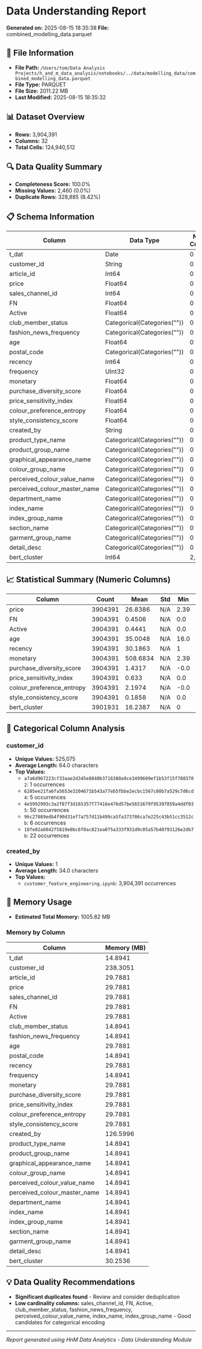 # Data Understanding Report
**Generated on:** 2025-08-15 18:35:38
**File:** combined_modelling_data.parquet

## 📄 File Information
- **File Path:** `/Users/tom/Data Analysis Projects/h_and_m_data_analysis/notebooks/../data/modelling_data/combined_modelling_data.parquet`
- **File Type:** PARQUET
- **File Size:** 2011.22 MB
- **Last Modified:** 2025-08-15 18:35:32

## 📊 Dataset Overview
- **Rows:** 3,904,391
- **Columns:** 32
- **Total Cells:** 124,940,512

## 🔍 Data Quality Summary
- **Completeness Score:** 100.0%
- **Missing Values:** 2,460 (0.0%)
- **Duplicate Rows:** 328,885 (8.42%)

## 📋 Schema Information
| Column | Data Type | Null Count | Null % | Unique Count | Unique % |
|--------|-----------|------------|---------|--------------|----------|
| t_dat | Date | 0 | 0.0% | 91 | 0.0% |
| customer_id | String | 0 | 0.0% | 525,075 | 13.45% |
| article_id | Int64 | 0 | 0.0% | 42,298 | 1.08% |
| price | Float64 | 0 | 0.0% | 3,236 | 0.08% |
| sales_channel_id | Int64 | 0 | 0.0% | 2 | 0.0% |
| FN | Float64 | 0 | 0.0% | 2 | 0.0% |
| Active | Float64 | 0 | 0.0% | 2 | 0.0% |
| club_member_status | Categorical(Categories("")) | 0 | 0.0% | 4 | 0.0% |
| fashion_news_frequency | Categorical(Categories("")) | 0 | 0.0% | 3 | 0.0% |
| age | Float64 | 0 | 0.0% | 83 | 0.0% |
| postal_code | Categorical(Categories("")) | 0 | 0.0% | 246,741 | 6.32% |
| recency | Int64 | 0 | 0.0% | 91 | 0.0% |
| frequency | UInt32 | 0 | 0.0% | 197 | 0.01% |
| monetary | Float64 | 0 | 0.0% | 131,356 | 3.36% |
| purchase_diversity_score | Float64 | 0 | 0.0% | 21,353 | 0.55% |
| price_sensitivity_index | Float64 | 0 | 0.0% | 269,264 | 6.9% |
| colour_preference_entropy | Float64 | 0 | 0.0% | 24,261 | 0.62% |
| style_consistency_score | Float64 | 0 | 0.0% | 26,821 | 0.69% |
| created_by | String | 0 | 0.0% | 1 | 0.0% |
| product_type_name | Categorical(Categories("")) | 0 | 0.0% | 124 | 0.0% |
| product_group_name | Categorical(Categories("")) | 0 | 0.0% | 18 | 0.0% |
| graphical_appearance_name | Categorical(Categories("")) | 0 | 0.0% | 30 | 0.0% |
| colour_group_name | Categorical(Categories("")) | 0 | 0.0% | 50 | 0.0% |
| perceived_colour_value_name | Categorical(Categories("")) | 0 | 0.0% | 8 | 0.0% |
| perceived_colour_master_name | Categorical(Categories("")) | 0 | 0.0% | 20 | 0.0% |
| department_name | Categorical(Categories("")) | 0 | 0.0% | 238 | 0.01% |
| index_name | Categorical(Categories("")) | 0 | 0.0% | 10 | 0.0% |
| index_group_name | Categorical(Categories("")) | 0 | 0.0% | 5 | 0.0% |
| section_name | Categorical(Categories("")) | 0 | 0.0% | 56 | 0.0% |
| garment_group_name | Categorical(Categories("")) | 0 | 0.0% | 21 | 0.0% |
| detail_desc | Categorical(Categories("")) | 0 | 0.0% | 19,739 | 0.51% |
| bert_cluster | Int64 | 2,460 | 0.06% | 33 | 0.0% |

## 📈 Statistical Summary (Numeric Columns)
| Column | Count | Mean | Std | Min | 25% | 50% | 75% | Max |
|--------|-------|------|-----|-----|-----|-----|-----|-----|
| price | 3904391 | 26.8386 | N/A | 2.39 | N/A | N/A | N/A | 149.99 |
| FN | 3904391 | 0.4506 | N/A | 0.0 | N/A | N/A | N/A | 1.0 |
| Active | 3904391 | 0.4441 | N/A | 0.0 | N/A | N/A | N/A | 1.0 |
| age | 3904391 | 35.0048 | N/A | 16.0 | N/A | N/A | N/A | 99.0 |
| recency | 3904391 | 30.1863 | N/A | 1 | N/A | N/A | N/A | 91 |
| monetary | 3904391 | 508.6834 | N/A | 2.39 | N/A | N/A | N/A | 19342.120000000024 |
| purchase_diversity_score | 3904391 | 1.4317 | N/A | -0.0 | N/A | N/A | N/A | 3.139572261986723 |
| price_sensitivity_index | 3904391 | 0.633 | N/A | 0.0 | N/A | N/A | N/A | 2.7934880166020273 |
| colour_preference_entropy | 3904391 | 2.1974 | N/A | -0.0 | N/A | N/A | N/A | 4.747015200541311 |
| style_consistency_score | 3904391 | 0.1858 | N/A | 0.0 | N/A | N/A | N/A | 1.0 |
| bert_cluster | 3901931 | 16.2387 | N/A | 0 | N/A | N/A | N/A | 31 |

## 📝 Categorical Column Analysis
### customer_id
- **Unique Values:** 525,075
- **Average Length:** 64.0 characters
- **Top Values:**
  - `a7a6d967223cf33aae2d345e8840b3716380a9ce3499609ef1b53f15f7803702`: 1 occurrences
  - `6285ee21fa6fa5653e3204671b543a77eb5fbbe2ecbc1567c80b7a529c7d6cd4`: 5 occurrences
  - `4e5992993c3a2f87f3d165357f77416e476d57be5651679f95397859a4ddf035`: 50 occurrences
  - `96c27089edb4f90d31ef7a757d11b499ca5fa373786ca7e225c43b51cc3512cb`: 6 occurrences
  - `10fe02a6042f5819e0bc6f0ac821ea075a333f931d9c05a57b40793126e2db7b`: 22 occurrences

### created_by
- **Unique Values:** 1
- **Average Length:** 34.0 characters
- **Top Values:**
  - `customer_feature_engineering.ipynb`: 3,904,391 occurrences

## 💾 Memory Usage
- **Estimated Total Memory:** 1005.82 MB

### Memory by Column
| Column | Memory (MB) |
|--------|-------------|
| t_dat | 14.8941 |
| customer_id | 238.3051 |
| article_id | 29.7881 |
| price | 29.7881 |
| sales_channel_id | 29.7881 |
| FN | 29.7881 |
| Active | 29.7881 |
| club_member_status | 14.8941 |
| fashion_news_frequency | 14.8941 |
| age | 29.7881 |
| postal_code | 14.8941 |
| recency | 29.7881 |
| frequency | 14.8941 |
| monetary | 29.7881 |
| purchase_diversity_score | 29.7881 |
| price_sensitivity_index | 29.7881 |
| colour_preference_entropy | 29.7881 |
| style_consistency_score | 29.7881 |
| created_by | 126.5996 |
| product_type_name | 14.8941 |
| product_group_name | 14.8941 |
| graphical_appearance_name | 14.8941 |
| colour_group_name | 14.8941 |
| perceived_colour_value_name | 14.8941 |
| perceived_colour_master_name | 14.8941 |
| department_name | 14.8941 |
| index_name | 14.8941 |
| index_group_name | 14.8941 |
| section_name | 14.8941 |
| garment_group_name | 14.8941 |
| detail_desc | 14.8941 |
| bert_cluster | 30.2536 |

## 💡 Data Quality Recommendations
- **Significant duplicates found** - Review and consider deduplication
- **Low cardinality columns:** sales_channel_id, FN, Active, club_member_status, fashion_news_frequency, perceived_colour_value_name, index_name, index_group_name - Good candidates for categorical encoding

---
*Report generated using HnM Data Analytics - Data Understanding Module*